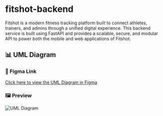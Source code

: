 # fitshot-backend
Fitshot is a modern fitness tracking platform built to connect athletes, trainers, and admins through a unified digital experience. 
This backend service is built using FastAPI and provides a scalable, secure, and modular API to power both the mobile and web applications of Fitshot.

## 📊 UML Diagram

### 🔗 Figma Link
[Click here to view the UML Diagram in Figma](https://www.figma.com/board/Qynqkyf4CcqQ5HAOwKcexQ/UML-Diagram?node-id=0-1&p=f&t=wlaZjXYzl3bSWSPp-0)

### 🖼️ Preview

![UML Diagram](docs/uml-diagram.png)

